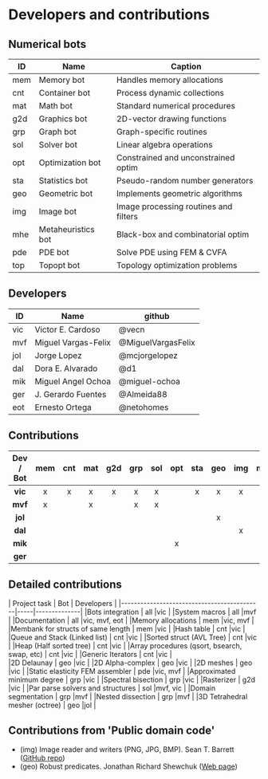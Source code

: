 # Developers and contributions

## Numerical bots

|ID |          Name           |                Caption                 |
|---|-------------------------|----------------------------------------|
|mem| Memory bot              | Handles memory allocations             |
|cnt| Container bot           | Process dynamic collections            |
|mat| Math bot                | Standard numerical procedures          |
|g2d| Graphics bot            | 2D-vector drawing functions            |
|grp| Graph bot               | Graph-specific routines                |
|sol| Solver bot              | Linear algebra operations              |
|opt| Optimization bot        | Constrained and unconstrained optim    |
|sta| Statistics bot          | Pseudo-random number generators        |
|geo| Geometric bot           | Implements geometric algorithms        |
|img| Image bot               | Image processing routines and filters  |
|mhe| Metaheuristics bot      | Black-box and combinatorial optim      |
|pde| PDE bot                 | Solve PDE using FEM & CVFA             |
|top| Topopt bot              | Topology optimization problems         |


## Developers

| ID |       Name        |      github        |
|----|-------------------|--------------------|
|vic |Victor E. Cardoso  | @vecn              |
|mvf |Miguel Vargas-Felix| @MiguelVargasFelix |
|jol |Jorge Lopez        | @mcjorgelopez      |
|dal |Dora E. Alvarado   | @d1                |
|mik |Miguel Angel Ochoa | @miguel-ochoa      |
|ger |J. Gerardo Fuentes | @Almeida88         |
|eot |Ernesto Ortega     | @netohomes         |

## Contributions

| Dev / Bot | mem | cnt | mat | g2d | grp | sol | opt | sta | geo | img | mhe | pde | top |
|:---------:|:---:|:---:|:---:|:---:|:---:|:---:|:---:|:---:|:---:|:---:|:---:|:---:|:---:|
|  **vic**  |  x  |  x  |  x  |  x  |  x  |  x  |     |  x  |  x  |  x  |     |  x  |     |
|  **mvf**  |  x  |     |  x  |     |  x  |  x  |     |     |     |     |     |  x  |     |
|  **jol**  |     |     |     |     |     |     |     |     |  x  |     |     |     |     |
|  **dal**  |     |     |     |     |     |     |     |     |     |  x  |     |     |     |
|  **mik**  |     |     |     |     |     |     |  x  |     |     |     |     |     |  x  |
|  **ger**  |     |     |     |     |     |     |     |     |     |     |     |  x  |     |

## Detailed contributions

| Project task                                | Bot |  Developers  |
|------------------------------------------ --|-----|--------------|
|Bots integration                             | all |vic           |
|System macros                                | all |mvf           |
|Documentation                                | all |vic, mvf, eot |
|Memory allocations                           | mem |vic, mvf      |
|Membank for structs of same length           | mem |vic           |
|Hash table                                   | cnt |vic           |
|Queue and Stack (Linked list)                | cnt |vic           |
|Sorted struct (AVL Tree)                     | cnt |vic           |
|Heap (Half sorted tree)                      | cnt |vic           |
|Array procedures (qsort, bsearch, swap, etc) | cnt |vic           |
|Generic Iterators                            | cnt |vic           |      
|2D Delaunay                                  | geo |vic           |
|2D Alpha-complex                             | geo |vic           |
|2D meshes                                    | geo |vic           |
|Static elasticity FEM assembler              | pde |vic, mvf      |
|Approximated minimum degree                  | grp |vic           |
|Spectral bisection                           | grp |vic           |
|Rasterizer                                   | g2d |vic           |
|Par parse solvers and structures             | sol |mvf, vic      |
|Domain segmentation                          | grp |mvf           |
|Nested dissection                            | grp |mvf           |
|3D Tetrahedral mesher (octree)               | geo |jol           |

## Contributions from 'Public domain code'
- (img) Image reader and writers (PNG, JPG, BMP).
  Sean T. Barrett
  ([GitHub repo](https://github.com/nothings/stb))
- (geo) Robust predicates.
  Jonathan Richard Shewchuk
  ([Web page](https://www.cs.cmu.edu/~quake/robust.html))
    